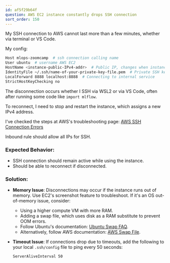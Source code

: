 ```yaml
---
id: af5f29b64f
question: AWS EC2 instance constantly drops SSH connection
sort_order: 150
---
```


My SSH connection to AWS cannot last more than a few minutes, whether via terminal or VS Code.

My config:

```bash
Host mlops-zoomcamp  # ssh connection calling name
User ubuntu  # username AWS EC2
HostName <instance-public-IPv4-addr>  # Public IP, changes when instance is turned off.
IdentityFile ~/.ssh/name-of-your-private-key-file.pem  # Private SSH key file path
LocalForward 8888 localhost:8888  # Connecting to internal service
StrictHostKeyChecking no
```

The disconnection occurs whether I SSH via WSL2 or via VS Code, often after running some code like `import mlflow`.

To reconnect, I need to stop and restart the instance, which assigns a new IPv4 address.

I've checked the steps at AWS's troubleshooting page: [AWS SSH Connection Errors](https://aws.amazon.com/premiumsupport/knowledge-center/ec2-linux-resolve-ssh-connection-errors/)

Inbound rule should allow all IPs for SSH.

### Expected Behavior:

- SSH connection should remain active while using the instance.
- Should be able to reconnect if disconnected.

### Solution:

- **Memory Issue**: Disconnections may occur if the instance runs out of memory. Use EC2's screenshot feature to troubleshoot. If it's an OS out-of-memory issue, consider:
  - Using a higher compute VM with more RAM.
  - Adding a swap file, which uses disk as a RAM substitute to prevent OOM errors.
  - Follow Ubuntu's documentation: [Ubuntu Swap FAQ](https://help.ubuntu.com/community/SwapFaq).
  - Alternatively, follow AWS documentation: [AWS Swap File](https://aws.amazon.com/premiumsupport/knowledge-center/ec2-memory-swap-file/).

- **Timeout Issue**: If connections drop due to timeouts, add the following to your local `.ssh/config` file to ping every 50 seconds:

  ```bash
  ServerAliveInterval 50
  ```